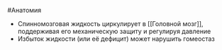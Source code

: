#Анатомия 
- Спинномозговая жидкость циркулирует в [[Головной мозг]], поддерживая его механическую защиту и регулируя давление
- Избыток жидкости (или её дефицит) может нарушить гомеостаз